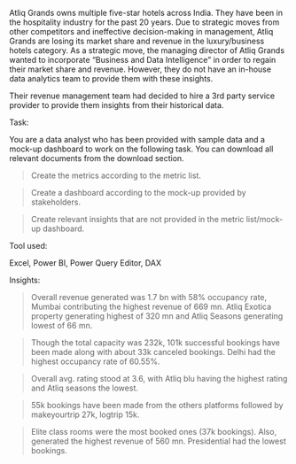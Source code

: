 Atliq Grands owns multiple five-star hotels across India. They have been in the hospitality industry for the past 20 years. Due to strategic moves from other competitors and ineffective decision-making in management, Atliq Grands are losing its market share and revenue in the luxury/business hotels category. As a strategic move, the managing director of Atliq Grands wanted to incorporate “Business and Data Intelligence” in order to regain their market share and revenue. However, they do not have an in-house data analytics team to provide them with these insights.

Their revenue management team had decided to hire a 3rd party service provider to provide them insights from their historical data.

Task:  

You are a data analyst who has been provided with sample data and a mock-up dashboard to work on the following task. You can download all relevant documents from the download section.

>Create the metrics according to the metric list.

>Create a dashboard according to the mock-up provided by stakeholders.

>Create relevant insights that are not provided in the metric list/mock-up dashboard.

Tool used:

Excel, Power BI, Power Query Editor, DAX

Insights:
>Overall revenue generated was 1.7 bn with 58% occupancy rate, Mumbai contributing the highest revenue of 669 mn. 
Atliq Exotica property generating highest of 320 mn and Atliq Seasons generating lowest of 66 mn.

>Though the total capacity was 232k, 101k successful bookings have been made along with about 33k canceled bookings. 
Delhi had the highest occupancy rate of 60.55%.

> Overall avg. rating stood at 3.6, with Atliq blu having the highest rating and Atliq seasons the lowest.

>55k bookings have been made from the others platforms followed by makeyourtrip 27k, logtrip 15k.

>Elite class rooms were the most booked ones (37k bookings). 
Also, generated the highest revenue of 560 mn. Presidential had the lowest bookings.
